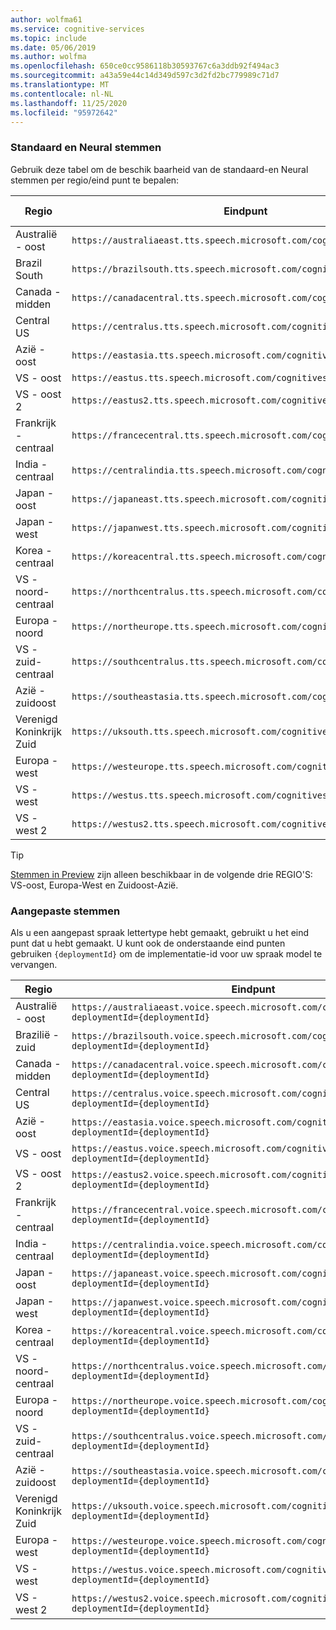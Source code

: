 ```yaml
---
author: wolfma61
ms.service: cognitive-services
ms.topic: include
ms.date: 05/06/2019
ms.author: wolfma
ms.openlocfilehash: 650ce0cc9586118b30593767c6a3ddb92f494ac3
ms.sourcegitcommit: a43a59e44c14d349d597c3d2fd2bc779989c71d7
ms.translationtype: MT
ms.contentlocale: nl-NL
ms.lasthandoff: 11/25/2020
ms.locfileid: "95972642"
---
```

### <a name="standard-and-neural-voices"></a>Standaard en Neural stemmen

Gebruik deze tabel om de beschik baarheid van de standaard-en Neural stemmen per regio/eind punt te bepalen:

| Regio | Eindpunt | Standaard stemmen | Neural stemmen |
|--------|----------|-----------------|---------------|
| Australië - oost | `https://australiaeast.tts.speech.microsoft.com/cognitiveservices/v1` | Ja | Ja |
| Brazil South | `https://brazilsouth.tts.speech.microsoft.com/cognitiveservices/v1` | Ja | Nee |
| Canada - midden | `https://canadacentral.tts.speech.microsoft.com/cognitiveservices/v1` | Ja | Ja |
| Central US | `https://centralus.tts.speech.microsoft.com/cognitiveservices/v1` | Ja | Nee |
| Azië - oost | `https://eastasia.tts.speech.microsoft.com/cognitiveservices/v1` | Ja | Nee |
| VS - oost | `https://eastus.tts.speech.microsoft.com/cognitiveservices/v1` | Ja | Ja |
| VS - oost 2 | `https://eastus2.tts.speech.microsoft.com/cognitiveservices/v1` | Ja | Nee |
| Frankrijk - centraal | `https://francecentral.tts.speech.microsoft.com/cognitiveservices/v1` | Ja | Nee |
| India - centraal | `https://centralindia.tts.speech.microsoft.com/cognitiveservices/v1` | Ja | Ja |
| Japan - oost | `https://japaneast.tts.speech.microsoft.com/cognitiveservices/v1` | Ja | Nee |
| Japan - west | `https://japanwest.tts.speech.microsoft.com/cognitiveservices/v1` | Ja | Nee |
| Korea - centraal | `https://koreacentral.tts.speech.microsoft.com/cognitiveservices/v1` | Ja | Nee |
| VS - noord-centraal | `https://northcentralus.tts.speech.microsoft.com/cognitiveservices/v1` | Ja | Nee |
| Europa - noord | `https://northeurope.tts.speech.microsoft.com/cognitiveservices/v1` | Ja | Nee |
| VS - zuid-centraal | `https://southcentralus.tts.speech.microsoft.com/cognitiveservices/v1` | Ja | Ja |
| Azië - zuidoost | `https://southeastasia.tts.speech.microsoft.com/cognitiveservices/v1` | Ja | Ja |
| Verenigd Koninkrijk Zuid | `https://uksouth.tts.speech.microsoft.com/cognitiveservices/v1` | Ja | Ja |
| Europa -west | `https://westeurope.tts.speech.microsoft.com/cognitiveservices/v1` | Ja | Ja |
| VS - west | `https://westus.tts.speech.microsoft.com/cognitiveservices/v1` | Ja | Nee |
| VS - west 2 | `https://westus2.tts.speech.microsoft.com/cognitiveservices/v1` | Ja | Ja |

> [!TIP]
> [Stemmen in Preview](../articles/cognitive-services/Speech-Service/language-support.md#neural-voices-in-preview) zijn alleen beschikbaar in de volgende drie REGIO'S: VS-oost, Europa-West en Zuidoost-Azië.

### <a name="custom-voices"></a>Aangepaste stemmen

Als u een aangepast spraak lettertype hebt gemaakt, gebruikt u het eind punt dat u hebt gemaakt. U kunt ook de onderstaande eind punten gebruiken `{deploymentId}` om de implementatie-id voor uw spraak model te vervangen.

| Regio | Eindpunt |
|--------|----------|
| Australië - oost | `https://australiaeast.voice.speech.microsoft.com/cognitiveservices/v1?deploymentId={deploymentId}` |
| Brazilië - zuid | `https://brazilsouth.voice.speech.microsoft.com/cognitiveservices/v1?deploymentId={deploymentId}` |
| Canada - midden | `https://canadacentral.voice.speech.microsoft.com/cognitiveservices/v1?deploymentId={deploymentId}` |
| Central US | `https://centralus.voice.speech.microsoft.com/cognitiveservices/v1?deploymentId={deploymentId}` |
| Azië - oost | `https://eastasia.voice.speech.microsoft.com/cognitiveservices/v1?deploymentId={deploymentId}` |
| VS - oost | `https://eastus.voice.speech.microsoft.com/cognitiveservices/v1?deploymentId={deploymentId}` |
| VS - oost 2 | `https://eastus2.voice.speech.microsoft.com/cognitiveservices/v1?deploymentId={deploymentId}` |
| Frankrijk - centraal | `https://francecentral.voice.speech.microsoft.com/cognitiveservices/v1?deploymentId={deploymentId}` |
| India - centraal | `https://centralindia.voice.speech.microsoft.com/cognitiveservices/v1?deploymentId={deploymentId}` |
| Japan - oost | `https://japaneast.voice.speech.microsoft.com/cognitiveservices/v1?deploymentId={deploymentId}` |
| Japan - west | `https://japanwest.voice.speech.microsoft.com/cognitiveservices/v1?deploymentId={deploymentId}` |
| Korea - centraal | `https://koreacentral.voice.speech.microsoft.com/cognitiveservices/v1?deploymentId={deploymentId}` |
| VS - noord-centraal | `https://northcentralus.voice.speech.microsoft.com/cognitiveservices/v1?deploymentId={deploymentId}` |
| Europa - noord | `https://northeurope.voice.speech.microsoft.com/cognitiveservices/v1?deploymentId={deploymentId}` |
| VS - zuid-centraal | `https://southcentralus.voice.speech.microsoft.com/cognitiveservices/v1?deploymentId={deploymentId}` |
| Azië - zuidoost | `https://southeastasia.voice.speech.microsoft.com/cognitiveservices/v1?deploymentId={deploymentId}` |
| Verenigd Koninkrijk Zuid | `https://uksouth.voice.speech.microsoft.com/cognitiveservices/v1?deploymentId={deploymentId}` |
| Europa -west | `https://westeurope.voice.speech.microsoft.com/cognitiveservices/v1?deploymentId={deploymentId}` |
| VS - west | `https://westus.voice.speech.microsoft.com/cognitiveservices/v1?deploymentId={deploymentId}` |
| VS - west 2 | `https://westus2.voice.speech.microsoft.com/cognitiveservices/v1?deploymentId={deploymentId}` |
